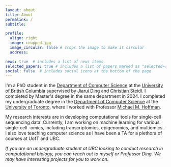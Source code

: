 ```yaml
---
layout: about
title: About
permalink: /
subtitle:

profile:
  align: right
  image: cropped.jpg
  image_circular: false # crops the image to make it circular
  address:

news: true  # includes a list of news items
selected_papers: true # includes a list of papers marked as "selected={true}"
social: false  # includes social icons at the bottom of the page
---
```


I'm a PhD student in the [Department of Computer Science](https://www.cs.ubc.ca/) at the [University of British Columbia](https://www.ubc.ca/) supervised by [Jiarui Ding](https://www.cs.ubc.ca/~jiaruid/) and [Christian Steidl](https://www.bccrc.ca/dept/lcr/people/christian-steidl).
I completed by Master's degree in the same department in 2024.
I completed my undergraduate degree in the [Department of Computer Science](https://web.cs.toronto.edu/) at the [University of Toronto](https://www.utoronto.ca/), where I worked with Professor [Michael M. Hoffman](https://hoffmanlab.org/).

My research interests are in developing computational tools for single-cell sequencing data.
Currently, I am working on machine learning for various single-cell -omics, including transcriptomics, epigenomics, and multiomics.
I also love teaching computer science as I have been a TA for a plethora of courses at UofT and UBC.

*If you are an undergraduate student at UBC looking to conduct research in computational biology, you can reach out to*
*myself or Professor Ding. We may have interesting projects for you to work on.*

<!-- Put your address / P.O. box / other info right below your picture. You can also disable any these elements by editing `profile` property of the YAML header of your `_pages/about.md`. Edit `_bibliography/papers.bib` and Jekyll will render your [publications page](/al-folio/publications/) automatically.

Link to your social media connections, too. This theme is set up to use [Font Awesome icons](http://fortawesome.github.io/Font-Awesome/) and [Academicons](https://jpswalsh.github.io/academicons/), like the ones below. Add your Facebook, Twitter, LinkedIn, Google Scholar, or just disable all of them. -->
